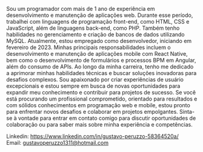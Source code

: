 Sou um programador com mais de 1 ano de experiência em
desenvolvimento e manutenção de aplicações web. Durante esse
período, trabalhei com linguagens de programação front-end, como
HTML, CSS e JavaScript, além de linguagens back-end, como PHP.
Também tenho habilidades no gerenciamento e criação de bancos
de dados utilizando MySQL.
Atualmente, estou empregado como desenvolvedor, iniciando em
fevereiro de 2023. Minhas principais responsabilidades incluem o
desenvolvimento e manutenção de aplicações mobile com React
Native, bem como o desenvolvimento de formulários e processos
BPM em Angular, além do consumo de APIs.
Ao longo da minha carreira, tenho me dedicado a aprimorar minhas
habilidades técnicas e buscar soluções inovadoras para desafios
complexos. Sou apaixonado por criar experiências de usuário
excepcionais e estou sempre em busca de novas oportunidades
para expandir meu conhecimento e contribuir para projetos de
sucesso.
Se você está procurando um profissional comprometido, orientado
para resultados e com sólidos conhecimentos em programação web
e mobile, estou pronto para enfrentar novos desafios e colaborar em
projetos empolgantes.
Sinta-se à vontade para entrar em contato comigo para discutir
oportunidades de colaboração ou para saber mais sobre minha
experiência e competências.

Linkedin: https://www.linkedin.com/in/gustavo-peruzzo-58364520a/
<br />
Email: gustavoperuzzo1311@hotmail.com
